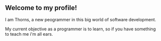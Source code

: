 ## Welcome to my profile!
I am Thorns, a new peogrammer in this big world of software development.

My current objective as a programmer is to learn, so if you have something to teach me i'm all ears.
